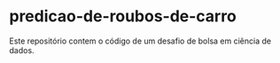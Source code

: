 # predicao-de-roubos-de-carro
Este repositório contem o código de um desafio de bolsa em ciência de dados.
